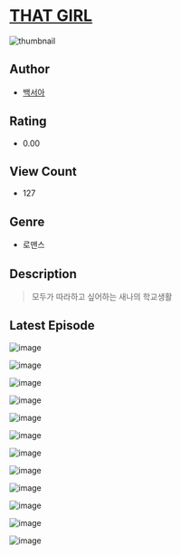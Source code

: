 # [THAT GIRL](https://comic.naver.com/bestChallenge/list?titleId=811286)
![thumbnail](https://image-comic.pstatic.net/user_contents_data/challenge_comic/2023/05/25/346947/upload_3832672367331063097_480x623.jpeg)

## Author
- [백서아](https://comic.naver.com/artistTitle?id=346947)

## Rating
- 0.00

## View Count
- 127

## Genre
- 로맨스

## Description
> 모두가 따라하고 싶어하는 새나의 학교생활


## Latest Episode
![image](https://image-comic.pstatic.net/user_contents_data/challenge_comic/2023/05/25/346947/upload_7149858280144201015.jpeg)

![image](https://image-comic.pstatic.net/user_contents_data/challenge_comic/2023/05/25/346947/upload_7305791207399043941.jpeg)

![image](https://image-comic.pstatic.net/user_contents_data/challenge_comic/2023/05/25/346947/upload_7233456338845983025.jpeg)

![image](https://image-comic.pstatic.net/user_contents_data/challenge_comic/2023/05/25/346947/upload_4051094939163504997.jpeg)

![image](https://image-comic.pstatic.net/user_contents_data/challenge_comic/2023/05/25/346947/upload_3978146753641984309.jpeg)

![image](https://image-comic.pstatic.net/user_contents_data/challenge_comic/2023/05/25/346947/upload_3631138457312833633.jpeg)

![image](https://image-comic.pstatic.net/user_contents_data/challenge_comic/2023/05/25/346947/upload_3630239267285066598.jpeg)

![image](https://image-comic.pstatic.net/user_contents_data/challenge_comic/2023/05/25/346947/upload_3546363027760100919.jpeg)

![image](https://image-comic.pstatic.net/user_contents_data/challenge_comic/2023/05/25/346947/upload_3775252567281918308.jpeg)

![image](https://image-comic.pstatic.net/user_contents_data/challenge_comic/2023/05/25/346947/upload_7016948403287372080.jpeg)

![image](https://image-comic.pstatic.net/user_contents_data/challenge_comic/2023/05/25/346947/upload_7149518508784628580.jpeg)

![image](https://image-comic.pstatic.net/user_contents_data/challenge_comic/2023/05/25/346947/upload_3631090294267983458.jpeg)
